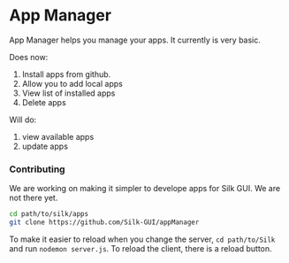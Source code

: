 # App Manager

App Manager helps you manage your apps.  It currently is very basic.

Does now:

1. Install apps from github.
2. Allow you to add local apps
3. View list of installed apps
4. Delete apps

Will do:

1. view available apps
2. update apps

### Contributing

We are working on making it simpler to develope apps for Silk GUI.  We are not there yet.

``` bash
cd path/to/silk/apps
git clone https://github.com/Silk-GUI/appManager
```

To make it easier to reload when you change the server, `cd path/to/Silk` and run `nodemon server.js`.  To reload the client, there is a reload button.
